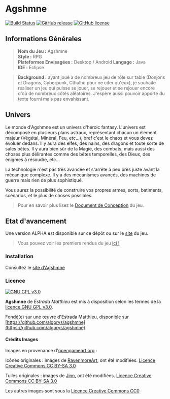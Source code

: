 # Agshmne 

[![Build Status](https://travis-ci.org/algorys/agshmne.svg?branch=master)](https://travis-ci.org/algorys/agshmne)
[![GitHub release](https://img.shields.io/badge/release-v0.0.3-blue.svg)](https://github.com/algorys/agshmne/releases/latest)
[![GitHub license](https://img.shields.io/badge/license-GNU%20General%20Public%20License%20v3.0-blue.svg)](https://github.com/algorys/agshmne/blob/master/LICENSE.txt)

## Informations Générales

> **Nom du Jeu :** Agshmne<br>
> **Style :** RPG <br>
> **Plateformes Envisagées :** Desktop / Android
> **Langage :** Java <br>
> **IDE :** Eclipse <br>

> **Background :** ayant joué à de nombreux jeu de rôle sur table (Donjons et Dragons, Cyberpunk, Cthulhu pour ne citer qu'eux), je souhaite réaliser un jeu qui puisse se jouer, se rejouer et se rejouer encore d'où de nombreux côtés aléatoires. J'espère aussi pouvoir apporté du texte fourni mais pas envahissant.

## Univers
Le monde d'Agshmne est un univers d'héroic fantasy. L'univers est décomposé en plusieurs plans astraux, représentant chacun un élément majeur (Végétal, Minéral, Feu, etc...), bref c'est le chaos et vous devez évoluer dedans.
Il y aura des elfes, des nains, des dragons et toute sorte de sales bêtes. Il y aura bien sûr de la Magie, des combats, mais aussi des choses plus délirantes comme des bêtes temporelles, des Dieux, des énigmes à résoudre, etc...

La technologie n'est pas très avancée et s'arrête à peu près juste avant la mécanique complexe. Il y a des mécanismes avancés, des machines de guerre mais rien de plus sophistiqué.

Vous aurez la possibilité de construire vos propres armes, sorts, batiments, scénarios, et le plus de choses possibles.

> Pour en savoir plus lisez le [Document de Conception](/doc/conception.md) du jeu.

## Etat d'avancement

Une version ALPHA est disponible sur ce dépôt ou sur le [site]( http://algorys.github.io/agshmne/) du jeu.

> Vous pouvez voir les premiers rendus du jeu [ici !](/doc/rendu.md)

### Installation

Consultez le [site d'Agshmne](http://algorys.github.io/agshmne/#download)

### Licence
[![GNU GPL v3.0](http://www.gnu.org/graphics/gplv3-127x51.png)](http://www.gnu.org/licenses/gpl.html)

**Agshmne** de *Estrada Matthieu* est mis à disposition selon les termes de la [licence GNU GPL v3.0](http://www.gnu.org/licenses/gpl-3.0.fr.html).

Fondé(e) sur une œuvre d'Estrada Matthieu, disponible sur [https://github.com/algorys/agshmne](https://github.com/algorys/agshmne).

#### Crédits Images
Images en provenance d'[opengameart.org](http://opengameart.org/) :

Icônes originales : images de [RavenmoreArt](https://www.facebook.com/RavenmoreArt), ont été modifiées. [Licence Creative Commons CC BY-SA 3.0](https://creativecommons.org/licenses/by-sa/3.0/fr/)

Tuiles originales : images de [Jinn](http://jinndevil.tumblr.com/), ont été modifiées. [Licence Creative Commons CC BY-SA 3.0](https://creativecommons.org/licenses/by-sa/3.0/fr/)

Les autres images sont sous la [Licence Creative Commons CC0](https://creativecommons.org/publicdomain/zero/1.0/legalcode)
